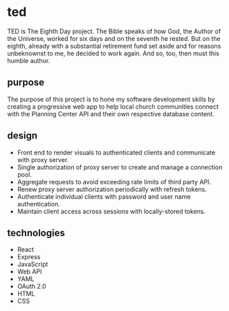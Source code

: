# ted
TED is The Eighth Day project. The Bible speaks of how God, the Author of the Universe, worked for six days and on the seventh he rested. But on the eighth, already with a substantial retirement fund set aside and for reasons unbeknownst to me, he decided to work again. And so, too, then must this humble author.

## purpose
The purpose of this project is to hone my software development skills by creating a progressive web app to help local church communities connect with the Planning Center API and their own respective database content.

## design
- Front end to render visuals to authenticated clients and communicate with proxy server.
- Single authorization of proxy server to create and manage a connection pool.
- Aggregate requests to avoid exceeding rate limits of third party API.
- Renew proxy server authorization periodically with refresh tokens.
- Authenticate individual clients with password and user name authentication.
- Maintain client access across sessions with locally-stored tokens.

## technologies
- React
- Express
- JavaScript
- Web API
- YAML
- OAuth 2.0
- HTML
- CSS
